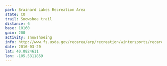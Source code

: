 ```yaml
---
park: Brainard Lakes Recreation Area
state: CO
trail: Snowshoe trail
distance: 6
base: 10160
gain: 200
activity: snowshoeing
info: http://www.fs.usda.gov/recarea/arp/recreation/wintersports/recarea/?recid=28182&actid=91
date: 2016-03-20
lat: 40.0824611
lon: -105.5311859
---
```

